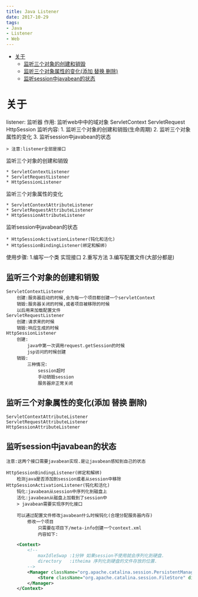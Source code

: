 ```yaml
---
title: Java Listener
date: 2017-10-29
tags:
- Java
- Listener
- Web
---
```

<!-- TOC -->

- [关于](#关于)
    - [监听三个对象的创建和销毁](#监听三个对象的创建和销毁)
    - [监听三个对象属性的变化(添加 替换 删除)](#监听三个对象属性的变化添加-替换-删除)
    - [监听session中javabean的状态](#监听session中javabean的状态)

<!-- /TOC -->
# 关于

listener:
	监听器
	作用:
		监听web中中的域对象 ServletContext ServletRequest HttpSession
	监听内容:
		1. 监听三个对象的创建和销毁(生命周期)
		2. 监听三个对象属性的变化
		3. 监听session中javabean的状态

	> 注意:listener全部是接口

监听三个对象的创建和销毁

	* ServletContextListener
	* ServletRequestListener
	* HttpSessionListener

监听三个对象属性的变化

	* ServletContextAttributeListener
	* ServletRequestAttributeListener
	* HttpSessionAttributeListener

监听session中javabean的状态

	* HttpSessionActivationListener(钝化和活化)
	* HttpSessionBindingListener(绑定和解绑)

使用步骤:
	1.编写一个类 实现接口
	2.重写方法
	3.编写配置文件(大部分都是)


## 监听三个对象的创建和销毁
	ServletContextListener
		创建:服务器启动的时候,会为每一个项目都创建一个servletContext
		销毁:服务器关闭的时候,或者项目被移除的时候
		以后用来加载配置文件
	ServletRequestListener
		创建:请求来的时候
		销毁:响应生成的时候
	HttpSessionListener
		创建:
			java中第一次调用request.getSession的时候
			jsp访问的时候创建
		销毁:
			三种情况:
				session超时
				手动销毁session
				服务器非正常关闭

## 监听三个对象属性的变化(添加 替换 删除)
	ServletContextAttributeListener
	ServletRequestAttributeListener
	HttpSessionAttributeListener

## 监听session中javabean的状态
	注意:这两个接口需要javabean实现.是让javabean感知到自己的状态

	HttpSessionBindingListener(绑定和解绑)
		检测java是否添加到session或者从session中移除
	HttpSessionActivationListener(钝化和活化)
		钝化:javabean从session中序列化到磁盘上
		活化:javabean从磁盘上加载到了session中
		> javabean需要实现序列化接口

		可以通过配置文件修改javabean什么时候钝化(合理分配服务器内存)
			修改一个项目
				只需要在项目下/meta-info创建一个context.xml
				内容如下:
```xml
	<Context>
		<!--
			maxIdleSwap	:1分钟 如果session不使用就会序列化到硬盘.
			directory	:itheima 序列化到硬盘的文件存放的位置.
		-->
		<Manager className="org.apache.catalina.session.PersistentManager" maxIdleSwap="1">
			<Store className="org.apache.catalina.session.FileStore" directory="itheima"/>
		</Manager>
	</Context>
```

